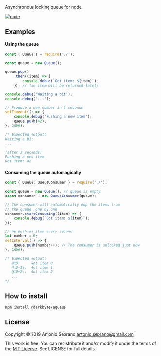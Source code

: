 Asynchronous locking queue for node.

[![node](https://img.shields.io/node/v/@darkbyte/aqueue)](https://www.npmjs.com/package/@darkbyte/aqueue) 

## Examples
#### Using the queue
```javascript
const { Queue } = require('./');

const queue = new Queue();

queue.pop()
    .then((item) => {
        console.debug(`Got item: ${item}`);
    }); // the item will be returned lately

console.debug('Waiting a bit');
console.debug('...');

// Produce a new number in 3 seconds
setTimeout(() => {
    console.debug('Pushing a new item');
    queue.push(42);
}, 3000);

/* Expected output:
Waiting a bit
...

(after 3 seconds)
Pushing a new item
Got item: 42
```

#### Consuming the queue automagically
``` javascript
const { Queue, QueueConsumer } = require('./');

const queue = new Queue(); // queue is empty
const consumer = new QueueConsumer(queue);

// The consumer will automatically pop the items from
// the queue, one by one
consumer.startConsuming((item) => {
    console.debug(`Got item: ${item}`);
});

// We push an item every second
let number = 0;
setInterval(() => {
    queue.push(number++); // The consumer is unlocked just now
}, 1000);

/* Expected outout:
   @t0:     Got item 0
   @t0+1s:  Got item 1
   @t0+2s:  Got item 2
   ...
*/
```

## How to install
`npm install @darkbyte/aqueue`

## License
Copyright © 2019 Antonio Seprano <antonio.seprano@gmail.com>

This work is free. You can redistribute it and/or modify it under the
terms of the [MIT License](https://opensource.org/licenses/MIT).
See LICENSE for full details.

